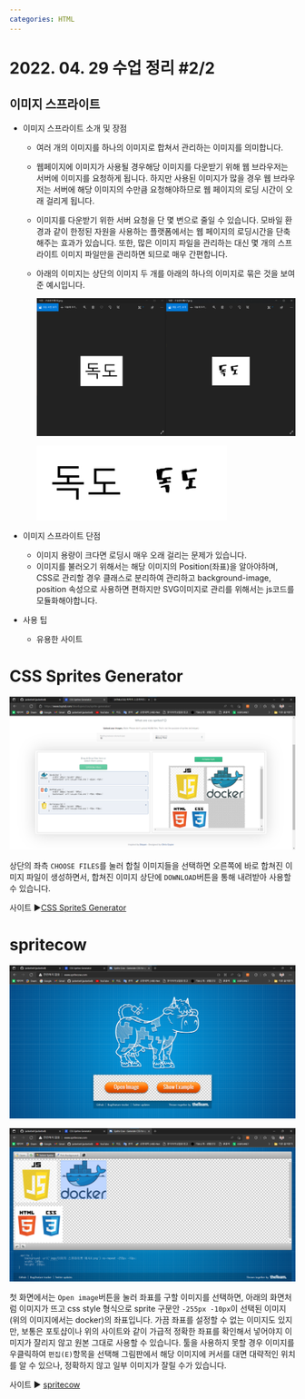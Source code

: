 ```yaml
---
categories: HTML
---
```




# 2022. 04. 29 수업 정리 #2/2

## 이미지 스프라이트



+ 이미지 스프라이트 소개 및 장점

  * 여러 개의 이미지를 하나의 이미지로 합쳐서 관리하는 이미지를 의미합니다.

  * 웹페이지에 이미지가 사용될 경우해당 이미지를 다운받기 위해 웹 브라우저는 서버에 이미지를 요청하게 됩니다. 
    하지만 사용된 이미지가 많을 경우 웹 브라우저는 서버에 해당 이미지의 수만큼 요청해야하므로 웹 페이지의 로딩 시간이 오래 걸리게 됩니다.

  * 이미지를 다운받기 위한 서버 요청을 단 몇 번으로 줄일 수 있습니다.
    모바일 환경과 같이 한정된 자원을 사용하는 플랫폼에서는 웹 페이지의 로딩시간을 단축해주는 효과가 있습니다.
    또한, 많은 이미지 파일을 관리하는 대신 몇 개의 스프라이트 이미지 파일만을 관리하면 되므로 매우 간편합니다.

  * 아래의 이미지는 상단의 이미지 두 개를 아래의 하나의 이미지로 
    묶은 것을 보여준 예시입니다.

    <img src="../images/2022-04-29-class12(이미지 스프라이트)/이미지 스프라이트 예시1.png" alt="이미지 스프라이트 예시1" style="zoom:80%;" />

    <img src="../images/2022-04-29-class12(이미지 스프라이트)/구글폰트예시8.png" alt="구글폰트예시8" style="zoom:80%;" /><br>

+ 이미지 스프라이트 단점
  * 이미지 용량이 크다면 로딩시 매우 오래 걸리는 문제가 있습니다.
  * 이미지를 불러오기 위해서는 해당 이미지의 Position(좌표)을 알아야하며, CSS로 관리할 경우 클래스로 분리하여 관리하고 background-image, position 속성으로 사용하면 편하지만 SVG이미지로 관리를 위해서는 js코드를 모듈화해야합니다.<br>

+ 사용 팁
  * 유용한 사이트 

# CSS Sprites Generator

​			<img src="../images/2022-04-29-class12(이미지 스프라이트)/이미지 스프라이트 예시2.png" alt="이미지 스프라이트 예시2" style="zoom:80%;" />

상단의 좌측 `CHOOSE FILES`를 눌러 합칠 이미지들을 선택하면 오른쪽에 바로 합쳐진 이미지 파일이 생성하면서, 합쳐진 이미지 상단에 `DOWNLOAD`버튼을 통해 내려받아 사용할 수 있습니다.<br>

사이트 ▶<a href=https://www.toptal.com/developers/css/sprite-generator/>CSS SpriteS Generator</a>

# spritecow

<img src="../images/2022-04-29-class12(이미지 스프라이트)/이미지 스프라이트 예시3.png" alt="이미지 스프라이트 예시3" style="zoom:80%;" />

<img src="../images/2022-04-29-class12(이미지 스프라이트)/이미지 스프라이트 예시5.png" alt="이미지 스프라이트 예시5" style="zoom:80%;" /><br>

첫 화면에서는 `Open image`버튼을 눌러 좌표를 구할 이미지를 선택하면, 아래의 화면처럼 이미지가 뜨고 css style 형식으로 sprite 구문안 `-255px -10px`이 선택된 이미지(위의 이미지에서는 docker)의 좌표입니다. 
가끔 좌표를 설정할 수 없는 이미지도 있지만, 보통은 포토샵이나 위의 사이트와 같이 가급적 정확한 좌표를 확인해서 넣어야지 이미지가 잘리지 않고 원본 그대로 사용할 수 있습니다.
툴을 사용하지 못할 경우 이미지를 우클릭하여 `편집(E)`항목을 선택해 그림판에서 해당 이미지에 커서를 대면 대략적인 위치를 알 수 있으나, 정확하지 않고 일부 이미지가 잘릴 수가 있습니다. 

사이트 ▶ <a href=http://www.spritecow.com/>spritecow</a>





